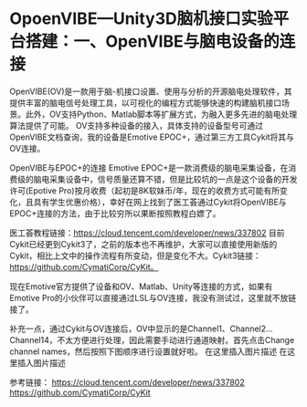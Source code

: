 # OpoenVIBE—Unity3D脑机接口实验平台搭建：一、OpenVIBE与脑电设备的连接
OpenVIBE(OV)是一款用于脑-机接口设置、使用与分析的开源脑电处理软件，其提供丰富的脑电信号处理工具，以可视化的编程方式能够快速的构建脑机接口场景。此外，OV支持Python、Matlab脚本等扩展方式，为融入更多先进的脑电处理算法提供了可能。
OV支持多种设备的接入，具体支持的设备型号可通过OpenVIBE文档查询，我的设备是Emotive EPOC+，通过第三方工具Cykit将其与OV连接。

OpenVIBE与EPOC+的连接
Emotive EPOC+是一款消费级的脑电采集设备，在消费级的脑电采集设备中，信号质量还算不错，但是比较坑的一点是这个设备的开发许可(Epotive Pro)按月收费（起初是8K软妹币/年，现在的收费方式可能有所变化，且具有学生优惠价格），幸好在网上找到了医工荟通过Cykit将OpenVIBE与EPOC+连接的方法，由于比较穷所以果断按照教程白嫖了。

医工荟教程链接：https://cloud.tencent.com/developer/news/337802
目前Cykit已经更到Cykit3了，之前的版本也不再维护，大家可以直接使用新版的Cykit，相比上文中的操作流程有所变动，但是变化不大。Cykit3链接：https://github.com/CymatiCorp/CyKit。

现在Emotive官方提供了设备和OV、Matlab、Unity等连接的方式，如果有Emotive Pro的小伙伴可以直接通过LSL与OV连接，我没有测试过，这里就不放链接了。

补充一点，通过Cykit与OV连接后，OV中显示的是Channel1、Channel2…Channel14，不太方便进行处理，因此需要手动进行通道映射。首先点击Change channel names，然后按照下图顺序进行设置就好啦。
在这里插入图片描述
在这里插入图片描述

参考链接：
https://cloud.tencent.com/developer/news/337802
https://github.com/CymatiCorp/CyKit

